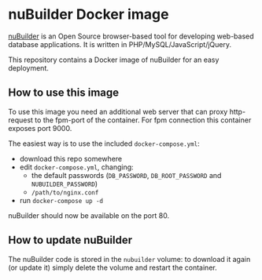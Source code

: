 # nuBuilder Docker image

[nuBuilder](https://www.nubuilder.com/) is an Open Source browser-based tool for
developing web-based database applications. It is written in
PHP/MySQL/JavaScript/jQuery.

This repository contains a Docker image of nuBuilder for an easy deployment.

## How to use this image

To use this image you need an additional web server that can proxy http-request
to the fpm-port of the container.
For fpm connection this container exposes port 9000.

The easiest way is to use the included `docker-compose.yml`:

 * download this repo somewhere
 * edit `docker-compose.yml`, changing:
   - the default passwords (`DB_PASSWORD`, `DB_ROOT_PASSWORD` and `NUBUILDER_PASSWORD`)
   - `/path/to/nginx.conf`
 * run `docker-compose up -d`

nuBuilder should now be available on the port 80.

## How to update nuBuilder

The nuBuilder code is stored in the `nubuilder` volume: to download it again (or
update it) simply delete the volume and restart the container.
